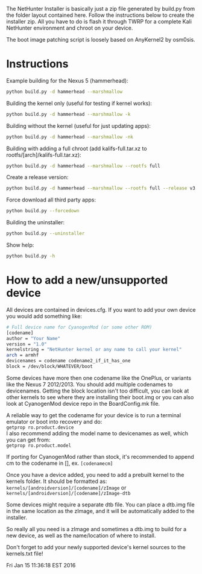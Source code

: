 The NetHunter Installer is basically just a zip file generated by build.py from the folder layout contained here.
Follow the instructions below to create the installer zip.
All you have to do is flash it through TWRP for a complete Kali NetHunter environment and chroot on your device.

The boot image patching script is loosely based on AnyKernel2 by osm0sis.

# Instructions

Example building for the Nexus 5 (hammerhead):
```sh
python build.py -d hammerhead --marshmallow
```
Building the kernel only (useful for testing if kernel works):
```sh
python build.py -d hammerhead --marshmallow -k
```
Building without the kernel (useful for just updating apps):
```sh
python build.py -d hammerhead --marshmallow -nk
```
Building with adding a full chroot (add kalifs-full.tar.xz to rootfs/[arch]/kalifs-full.tar.xz):
```sh
python build.py -d hammerhead --marshmallow --rootfs full
```
Create a release version:
```sh
python build.py -d hammerhead --marshmallow --rootfs full --release v3.0
```
Force download all third party apps:
```sh
python build.py --forcedown
```
Building the uninstaller:
```sh
python build.py --uninstaller
```
Show help:
```bash
python build.py -h
```

# How to add a new/unsupported device

All devices are contained in devices.cfg.  If you want to add your own device you would add something like:

```sh
# Full device name for CyanogenMod (or some other ROM)
[codename]
author = "Your Name"
version = "1.0"
kernelstring = "NetHunter kernel or any name to call your kernel"
arch = armhf
devicenames = codename codename2_if_it_has_one
block = /dev/block/WHATEVER/boot
```
Some devices have more then one codename like the OnePlus, or variants like the Nexus 7 2012/2013.  You should add multiple codenames to devicenames.  Getting the block location isn't too difficult, you can look at other kernels to see where they are installing their boot.img or you can also look at CyanogenMod device repo in the BoardConfig.mk file.

A reliable way to get the codename for your device is to run a terminal emulator or boot into recovery and do:  
`getprop ro.product.device`  
I also recommend adding the model name to devicenames as well, which you can get from:  
`getprop ro.product.model`  

If porting for CyanogenMod rather than stock, it's recommended to append cm to the codename in [], ex. `[codenamecm]`

Once you have a device added, you need to add a prebuilt kernel to the kernels folder.  It should be formatted as:  
`kernels/[androidversion]/[codename]/zImage` or `kernels/[androidversion]/[codename]/zImage-dtb`

Some devices might require a separate dtb file. You can place a dtb.img file in the same location as the zImage, and it will be automatically added to the installer.

So really all you need is a zImage and sometimes a dtb.img to build for a new device, as well as the name/location of where to install.

Don't forget to add your newly supported device's kernel sources to the kernels.txt file!

Fri Jan 15 11:36:18 EST 2016

